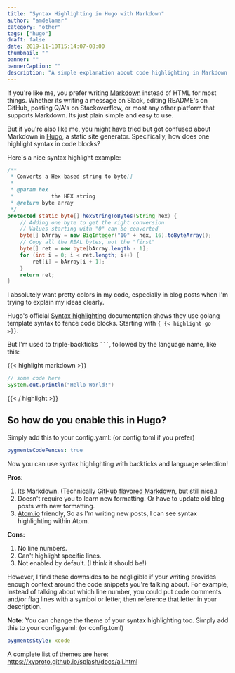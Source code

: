 ```yaml
---
title: "Syntax Highlighting in Hugo with Markdown"
author: "amdelamar"
category: "other"
tags: ["hugo"]
draft: false
date: 2019-11-10T15:14:07-08:00
thumbnail: ""
banner: ""
bannerCaption: ""
description: "A simple explanation about code highlighting in Markdown using Hugo."
---
```


If you're like me, you prefer writing [Markdown](https://en.wikipedia.org/wiki/Markdown) instead of HTML for most things. Whether its writing a message on Slack, editing README's on GitHub, posting Q/A's on Stackoverflow, or most any other platform that supports Markdown. Its just plain simple and easy to use.

But if you're also like me, you might have tried but got confused about Markdown in [Hugo](https://gohugo.io/), a static site generator. Specifically, how does one highlight syntax in code blocks?

Here's a nice syntax highlight example:

```java
/**
 * Converts a Hex based string to byte[]
 *
 * @param hex
 *            the HEX string
 * @return byte array
 */
protected static byte[] hexStringToBytes(String hex) {
    // Adding one byte to get the right conversion
    // Values starting with "0" can be converted
    byte[] bArray = new BigInteger("10" + hex, 16).toByteArray();
    // Copy all the REAL bytes, not the "first"
    byte[] ret = new byte[bArray.length - 1];
    for (int i = 0; i < ret.length; i++) {
        ret[i] = bArray[i + 1];
    }
    return ret;
}
```

I absolutely want pretty colors in my code, especially in blog posts when I'm trying to explain my ideas clearly.

Hugo's official [Syntax highlighting](https://gohugo.io/content-management/syntax-highlighting/) documentation shows they use golang template syntax to fence code blocks. Starting with <code>{ {< highlight go >}}</code>.

But I'm used to triple-backticks <code>```</code>, followed by the language name, like this:

{{< highlight markdown >}}
```java
// some code here
System.out.println("Hello World!")
```
{{< / highlight >}}


## So how do you enable this in Hugo?

Simply add this to your config.yaml: (or config.toml if you prefer)

```yaml
pygmentsCodeFences: true
```

Now you can use syntax highlighting with backticks and language selection!

**Pros:**

1. Its Markdown. (Technically [GitHub flavored Markdown](https://help.github.com/en/github/writing-on-github/creating-and-highlighting-code-blocks), but still nice.)
1. Doesn't require you to learn new formatting. Or have to update old blog posts with new formatting.
1. [Atom.io](https://atom.io/) friendly, So as I'm writing new posts, I can see syntax highlighting within Atom.

**Cons:**

1. No line numbers.
1. Can't highlight specific lines.
1. Not enabled by default. (I think it should be!)

However, I find these downsides to be negligible if your writing provides enough context around the code snippets you're talking about. For example, instead of talking about which line number, you could put code comments and/or flag lines with a symbol or letter, then reference that letter in your description.

**Note**: You can change the theme of your syntax highlighting too. Simply add this to your config.yaml: (or config.toml)

```yaml
pygmentsStyle: xcode
```

A complete list of themes are here: https://xyproto.github.io/splash/docs/all.html
